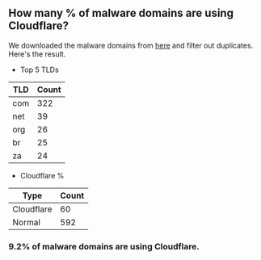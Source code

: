 ## How many % of malware domains are using Cloudflare?


We downloaded the malware domains from [here](https://urlhaus.abuse.ch) and filter out duplicates.
Here's the result.


[//]: # (start replacement)


- Top 5 TLDs

| TLD | Count |
| --- | --- |
| com | 322 |
| net | 39 |
| org | 26 |
| br | 25 |
| za | 24 |


- Cloudflare %

| Type | Count |
| --- | --- |
| Cloudflare | 60 |
| Normal | 592 |


### 9.2% of malware domains are using Cloudflare.